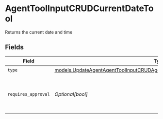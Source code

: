 # AgentToolInputCRUDCurrentDateTool

Returns the current date and time


## Fields

| Field                                                                                                                                                                    | Type                                                                                                                                                                     | Required                                                                                                                                                                 | Description                                                                                                                                                              |
| ------------------------------------------------------------------------------------------------------------------------------------------------------------------------ | ------------------------------------------------------------------------------------------------------------------------------------------------------------------------ | ------------------------------------------------------------------------------------------------------------------------------------------------------------------------ | ------------------------------------------------------------------------------------------------------------------------------------------------------------------------ |
| `type`                                                                                                                                                                   | [models.UpdateAgentAgentToolInputCRUDAgentsRequestRequestBodySettingsTools11Type](../models/updateagentagenttoolinputcrudagentsrequestrequestbodysettingstools11type.md) | :heavy_check_mark:                                                                                                                                                       | N/A                                                                                                                                                                      |
| `requires_approval`                                                                                                                                                      | *Optional[bool]*                                                                                                                                                         | :heavy_minus_sign:                                                                                                                                                       | Whether this tool requires approval before execution                                                                                                                     |